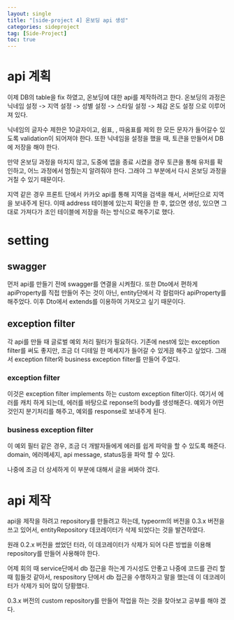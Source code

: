 ```yaml
---
layout: single
title: "[side-project 4] 온보딩 api 생성"
categories: sideproject
tag: [Side-Project]
toc: true
---
```


# api 계획

이제 DB의 table을 fix 하였고, 온보딩에 대한 api를 제작하려고 한다.
온보딩의 과정은 닉네임 설정 -> 지역 설정 -> 성별 설정 -> 스타일 설정 -> 체감 온도 설정 으로 이루어져 있다.

닉네임의 글자수 제한은 10글자이고, 쉼표, \, 따옴표를 제외 한 모든 문자가 들어갈수 있도록 validation이 되어져야 한다.
또한 닉네임을 설정을 했을 때, 토큰을 만들어서 DB에 저장을 해야 한다.

만약 온보딩 과정을 마치지 않고, 도중에 앱을 종료 시켰을 경우 토큰을 통해 유저를 확인하고, 어느 과정에서 멈췄는지 알려줘야 한다.
그래야 그 부분에서 다시 온보딩 과정을 거칠 수 있기 때문이다.

지역 같은 경우 프론트 단에서 카카오 api를 통해 지역을 검색을 해서, 서버단으로 지역을 보내주게 된다. 이때 address 테이블에 있는지 확인을 한 후, 없으면 생성, 있으면 그대로 가져다가 조인 테이블에 저장을 하는 방식으로 해주기로 했다.

# setting

## swagger

먼저 api를 만들기 전에 swagger를 연결을 시켜줬다. 또한 Dto에서 편하게 apiProperty를 직접 만들어 주는 것이 아닌, entity단에서 각 컬럼마다 apiProperty를 해주었다.
이후 Dto에서 extends를 이용하여 가져오고 싶기 때문이다.

## exception filter

각 api를 만들 때 글로벌 예외 처리 필터가 필요하다. 기존에 nest에 있는 exception filter를 써도 좋지만, 조금 더 디테일 한 메세지가 들어갈 수 있게끔 해주고 싶었다.
그래서 exception filter와 business exception filter를 만들어 주었다.

### exception filter

이것은 exception filter implements 하는 custom exception filter이다. 여기서 에러를 캐치 하게 되는데, 에러를 바탕으로 reponse의 body를 생성해준다. 예외가 어떤 것인지 분기처리를 해주고, 예외를 response로 보내주게 된다.

### business exception filter

이 예외 필터 같은 경우, 조금 더 개발자들에게 에러를 쉽게 파악을 할 수 있도록 해준다. domain, 에러메세지, api message, status등을 파악 할 수 있다.

나중에 조금 더 상세하게 이 부분에 대해서 글을 써봐야 겠다.

# api 제작

api을 제작을 하려고 repository를 만들려고 하는데, typeorm의 버전을 0.3.x 버전을 쓰고 있어서, entityRepository 데코레이터가 삭제 되었다는 것을 발견하였다.

원래 0.2.x 버전을 썼었던 터라, 이 데코레이터가 삭제가 되어 다른 방법을 이용해 repository를 만들어 사용해야 한다.

어제 회의 때 service단에서 db 접근을 하는게 가시성도 안좋고 나중에 코드를 관리 할 때 힘들것 같아서, respository 단에서 db 접근을 수행하자고 말을 했는데 이 데코레이터가 삭제가 되어 많이 당황했다.

0.3.x 버전의 custom repository를 만들어 작업을 하는 것을 찾아보고 공부를 해야 겠다.
